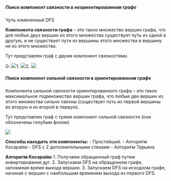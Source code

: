 
##### Поиск компонент связности в неориентированном графе 
Чуть измененный  DFS

**Компонента связности графа** – это такое множество вершин графа, что для любых двух вершин из этого множества существует путь из одной в другую, и не существует пути из вершины этого множества в вершину не из этого множества.

Тут представлен граф с двумя компонент связностями.

G: ![](https://lh4.googleusercontent.com/4_2kqvaTfM6p4h34WRv--am7yyzpeX9nl0AN6gSrbHrV3icxyuwhK6dX9iPJ9SGkkSRX5ddL77WA3pnUQlyHAB-4I7pTpqfZOYd6vo-QQGR3HZQV4VdGx8-HtgfQdLyS2eRhNRvYsxk7S-bySj5sfFg)1. ![](https://lh3.googleusercontent.com/PpLIQFsa0cpEYILuPI8ctGWIGuw5qwjNxSbOX4RcYvIqXi7cPaoITlXQIXTKV5veD189963WmrpkFeBxdTXqBtT12llw-eWDRZBFt2NB5f598TcmT2Dd6lEika9EbTVj_otfGLC7NvUy4YgONi4SSfg)2. ![](https://lh3.googleusercontent.com/jsMgrkQ0eOkfk6YxoCow7BOEmy-6REjtfqVm9UjmaSPc_ufIHjhvBSgROmAVCtxJRDe0H0HfJF8fn76AR6760WomEZfWdjenaMeBuM4McOhT6K6uIs0Ht4DJNivzMmorhXxFaZJhHEycwP7chE_lAts)



##### Поиск компонент сильной связности в ориентированном графе

Компонента сильной связности ориентированного графа – это такое максимальное подмножество вершин графа, что любые две вершин из этого множества сильно связны (существует путь из первой вершины во вторую и из второй в первую).

Тут представлен граф с тремя компонент сильной связности (они обозначены голубым фоном)

![](https://lh4.googleusercontent.com/nY6UP7srxoRnZK7MA_K2SU8hSEKMEGP5UL3X3rUbWI30u4oEYINhuuplBiBsZ45TyQBGpI-24eubYP12Z48NWGYWGIqmKvvXZ5BB4pR8RLoPiZ--Mwj0zTIB9FbWOsYuEF5cvifJ4_XUF8IO6Zjg2xU)

  

**Способы находить эти компоненты:**
	- Простейший.
	- Алгоритм Косарайю
	- DFS с 2 дополнительными стеками
	- Алгоритм Тарьяна

**Алгоритм Косарайю**
	1. Получаем обращенный граф путем инвертирования дуг. 
	2. Запускаем DFS на обращенном графе, запоминая время выхода вершин.
	3. Запускаем DFS на исходном графе, начиная с вершин с наибольшим временем выхода из первого DFS.